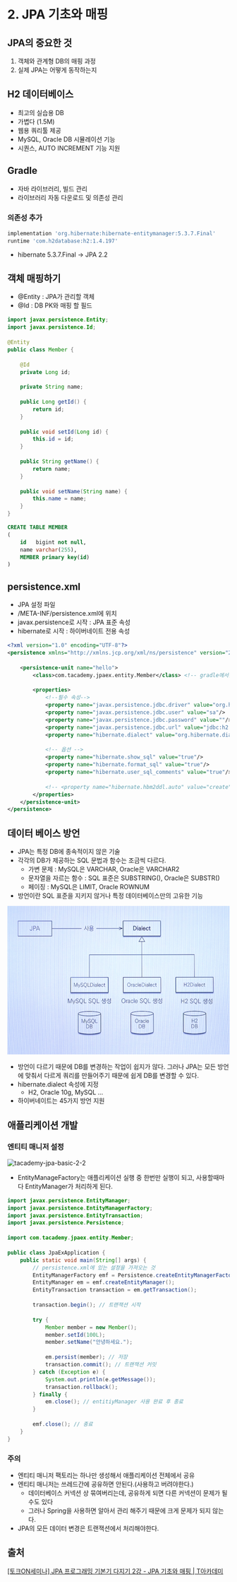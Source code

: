 # 2. JPA 기초와 매핑

## JPA의 중요한 것

1. 객체와 관계형 DB의 매핑 과정
2. 실제 JPA는 어떻게 동작하는지

## H2 데이터베이스

- 최고의 실습용 DB
- 가볍다 (1.5M)
- 웹용 쿼리툴 제공
- MySQL, Oracle DB 시뮬레이션 기능
- 시퀀스, AUTO INCREMENT 기능 지원

## Gradle

- 자바 라이브러리, 빌드 관리
- 라이브러리 자동 다운로드 및 의존성 관리

### 의존성 추가

```groovy
implementation 'org.hibernate:hibernate-entitymanager:5.3.7.Final'
runtime 'com.h2database:h2:1.4.197'
```

- hibernate 5.3.7.Final → JPA 2.2

## 객체 매핑하기

- @Entity : JPA가 관리할 객체
- @Id : DB PK와 매핑 할 필드

```java
import javax.persistence.Entity;
import javax.persistence.Id;

@Entity
public class Member {

    @Id
    private Long id;

    private String name;

    public Long getId() {
        return id;
    }

    public void setId(Long id) {
        this.id = id;
    }

    public String getName() {
        return name;
    }

    public void setName(String name) {
        this.name = name;
    }
}
```

```sql
CREATE TABLE MEMBER
(
    id   bigint not null,
    name varchar(255),
    MEMBER primary key(id)
)
```

## persistence.xml

- JPA 설정 파일
- /META-INF/persistence.xml에 위치
- javax.persistence로 시작 : JPA 표준 속성
- hibernate로 시작 : 하이버네이트 전용 속성

```xml
<?xml version="1.0" encoding="UTF-8"?>
<persistence xmlns="http://xmlns.jcp.org/xml/ns/persistence" version="2.2">

    <persistence-unit name="hello">
        <class>com.tacademy.jpaex.entity.Member</class> <!-- gradle에서만 추가 -->

        <properties>
            <!--필수 속성-->
            <property name="javax.persistence.jdbc.driver" value="org.h2.Driver"/>
            <property name="javax.persistence.jdbc.user" value="sa"/>
            <property name="javax.persistence.jdbc.password" value=""/>
            <property name="javax.persistence.jdbc.url" value="jdbc:h2:tcp://localhost/~/test"/>
            <property name="hibernate.dialect" value="org.hibernate.dialect.H2Dialect"/>

            <!-- 옵션 -->
            <property name="hibernate.show_sql" value="true"/>
            <property name="hibernate.format_sql" value="true"/>
            <property name="hibernate.user_sql_comments" value="true"/>

            <!-- <property name="hibernate.hbm2ddl.auto" value="create"/>-->
        </properties>
    </persistence-unit>
</persistence>
```

## 데이터 베이스 방언

- JPA는 특정 DB에 종속적이지 않은 기술
- 각각의 DB가 제공하는 SQL 문법과 함수는 조금씩 다르다.
    - 가변 문제 : MySQL은 VARCHAR, Oracle은 VARCHAR2
    - 문자열을 자르는 함수 : SQL 표준은 SUBSTRING(), Oracle은 SUBSTR()
    - 페이징 : MySQL은 LIMIT, Oracle ROWNUM
- 방언이란 SQL 표준을 지키지 않거나 특정 데이터베이스만의 고유한 기능

![tacademy-jpa-basic-2-1](https://github.com/ksy90101/tacademy-jpa-basic/blob/main/summary/image/tacademy-jpa-basic-2-1.png?raw=true)

- 방언이 다르기 때문에 DB를 변경하는 작업이 쉽지가 않다. 그러나 JPA는 모든 방언에 맞춰서 다르게 쿼리를 만들어주기 때문에 쉽게 DB를 변경할 수 있다.
- hibernate.dialect 속성에 지정
    - H2, Oracle 10g, MySQL ...
- 하이버네이트는 45가지 방언 지원

## 애플리케이션 개발

### 엔티티 매니저 설정

![tacademy-jpa-basic-2-2](https://github.com/ksy90101/tacademy-jpa-basic/blob/main/summary/image/tacademy-jpa-basic-2-2.png?raw=true)

- EntityManageFactory는 애플리케이션 실행 중 한번만 실행이 되고, 사용할때마다 EntityManager가 처리하게 된다.

```java
import javax.persistence.EntityManager;
import javax.persistence.EntityManagerFactory;
import javax.persistence.EntityTransaction;
import javax.persistence.Persistence;

import com.tacademy.jpaex.entity.Member;

public class JpaExApplication {
    public static void main(String[] args) {
        // persistence.xml에 있는 설정을 가져오는 것
        EntityManagerFactory emf = Persistence.createEntityManagerFactory("hello");
        EntityManager em = emf.createEntityManager();
        EntityTransaction transaction = em.getTransaction();

        transaction.begin(); // 트랜잭션 시작

        try {
            Member member = new Member();
            member.setId(100L);
            member.setName("안녕하세요.");

            em.persist(member); // 저장
            transaction.commit(); // 트랜잭션 커밋
        } catch (Exception e) {
            System.out.println(e.getMessage());
            transaction.rollback();
        } finally {
            em.close(); // entitiyManager 사용 완료 후 종료
        }

        emf.close(); // 종료
    }
}
```

### 주의

- 엔티티 매니저 팩토리는 하나만 생성해서 애플리케이션 전체에서 공유
- 엔티티 매니저는 쓰레드간에 공유하면 안된다.(사용하고 버려야한다.)
    - 데이터베이스 커넥션 상 묶여버리는데, 공유하게 되면 다른 커넥션이 문제가 될 수도 있다
    - 그러나 Spring을 사용하면 알아서 관리 해주기 때문에 크게 문제가 되지 않는다.
- JPA의 모든 데이터 변경은 트랜잭션에서 처리해야한다.

## 출처

[[토크ON세미나] JPA 프로그래밍 기본기 다지기 2강 - JPA 기초와 매핑 | T아카데미](https://www.youtube.com/watch?v=egVZusxSeKw)
